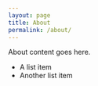 ```yaml
--- 
layout: page
title: About
permalink: /about/
---
```


About content goes here.

* A list item
* Another list item
